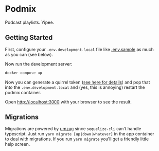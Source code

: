 # Podmix

Podcast playlists. Yipee.

## Getting Started

First, configure your `.env.development.local` file like [.env.sample](.env.sample) as much as you can (see below).

Now run the development server:

```bash
docker compose up
```

Now you can generate a quirrel token ([see here for details](https://docs.quirrel.dev/deploying/#how-to-deploy-your-own-server)) and pop that into the `.env.development.local` and (yes, this is annoying) restart the podmix container.

Open [http://localhost:3000](http://localhost:3000) with your browser to see the result.

## Migrations

Migrations are powered by [umzug](https://github.com/sequelize/umzug) since `sequelize-cli` can't handle typescript. Just run `yarn migrate [up|down|whatever]` in the app container to deal with migrations. If you run `yarn migrate` you'll get a friendly little help screen.
